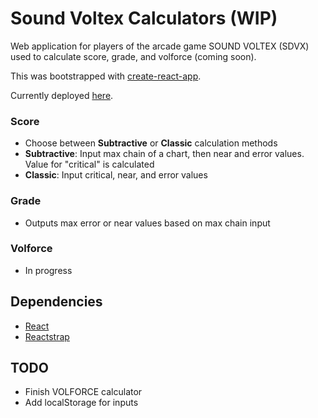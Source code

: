 # Sound Voltex Calculators (WIP)

Web application for players of the arcade game SOUND VOLTEX (SDVX) used to calculate score, grade, and volforce (coming soon).

This was bootstrapped with [create-react-app](https://github.com/facebook/create-react-app).

Currently deployed [here](https://brenbread.me/sdvx).

### Score
- Choose between **Subtractive** or **Classic** calculation methods
- **Subtractive**: Input max chain of a chart, then near and error values. Value for "critical" is calculated
- **Classic**: Input critical, near, and error values

### Grade
- Outputs max error or near values based on max chain input

### Volforce
- In progress

## Dependencies
- [React](https://reactjs.org/)
- [Reactstrap](https://reactstrap.github.io/)

## TODO
- Finish VOLFORCE calculator
- Add localStorage for inputs
